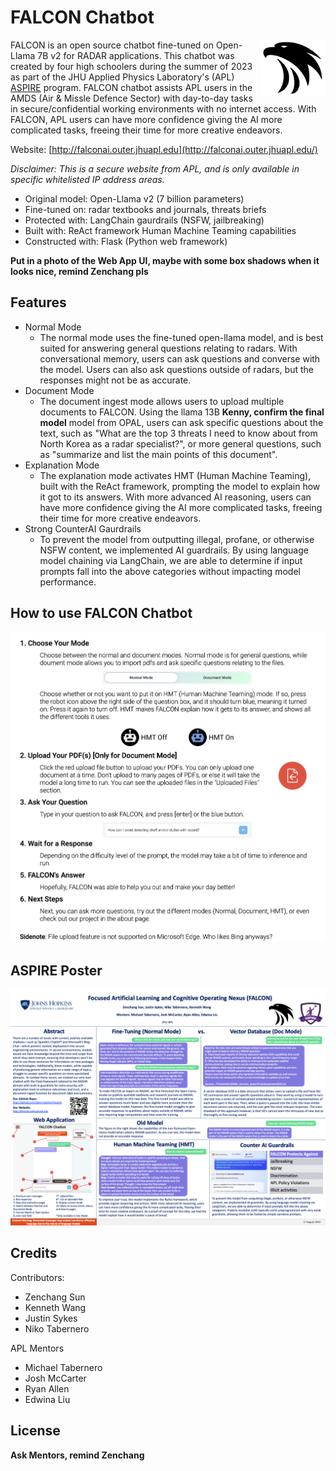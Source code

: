 # FALCON Chatbot

<img src="/ReadMe_images/falcon_logo.png" height="90" align="right" margin-right="10px">

FALCON is an open source chatbot fine-tuned on Open-Llama 7B v2 for RADAR applications. This chatbot was created by four high schoolers during the summer of 2023 as part of the JHU Applied Physics Laboratory's (APL) [ASPIRE](https://secwww.jhuapl.edu/stem/aspire/) program. FALCON chatbot assists APL users in the AMDS (Air & Missle Defence Sector) with day-to-day tasks in secure/confidential working environments with no internet access. With FALCON, APL users can have more confidence giving the AI more complicated tasks, freeing their time for more creative endeavors. 


Website: [http://falconai.outer.jhuapl.edu](http://falconai.outer.jhuapl.edu/)

*Disclaimer: This is a secure website from APL, and is only available in specific whitelisted IP address areas.*

- Original model: Open-Llama v2 (7 billion parameters)
- Fine-tuned on: radar textbooks and journals, threats briefs
- Protected with: LangChain gaurdrails (NSFW, jailbreaking)
- Built with: ReAct framework Human Machine Teaming capabilities
- Constructed with: Flask (Python web framework)

**Put in a photo of the Web App UI, maybe with some box shadows when it looks nice, remind Zenchang pls**


## Features
- Normal Mode
    - The normal mode uses the fine-tuned open-llama model, and is best suited for answering general questions relating to radars. With conversational memory, users can ask questions and converse with the model. Users can also ask questions outside of radars, but the responses might not be as accurate.
- Document Mode
    - The document ingest mode allows users to upload multiple documents to FALCON. Using the llama 13B **Kenny, confirm the final model** model from OPAL, users can ask specific questions about the text, such as "What are the top 3 threats I need to know about from North Korea as a radar specialist?", or more general questions, such as "summarize and list the main points of this document".
- Explanation Mode
    - The explanation mode activates HMT (Human Machine Teaming), built with the ReAct framework, prompting the model to explain how it got to its answers. With more advanced AI reasoning, users can have more confidence giving the AI more complicated tasks, freeing their time for more creative endeavors. 
- Strong CounterAI Gaurdrails
    - To prevent the model from outputting illegal, profane, or otherwise NSFW content, we implemented AI guardrails. By using language model chaining via LangChain, we are able to determine if input prompts fall into the above categories without impacting model performance.

## How to use FALCON Chatbot
<img src="/ReadMe_images/how_to_FALCON.png" width="700px">

## ASPIRE Poster
<img src="/ReadMe_images/FALCON_POSTER.png">

## Credits

Contributors:
- Zenchang Sun
- Kenneth Wang
- Justin Sykes
- Niko Tabernero

APL Mentors
- Michael Tabernero
- Josh McCarter
- Ryan Allen
- Edwina Liu

## License
**Ask Mentors, remind Zenchang**
